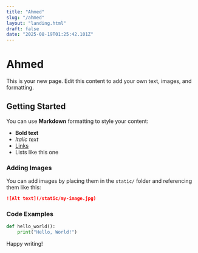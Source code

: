 ```yaml
---
title: "Ahmed"
slug: "/ahmed"
layout: "landing.html"
draft: false
date: "2025-08-19T01:25:42.101Z"
---
```


# Ahmed

This is your new page. Edit this content to add your own text, images, and formatting.

## Getting Started

You can use **Markdown** formatting to style your content:

- **Bold text**
- *Italic text*  
- [Links](https://example.com)
- Lists like this one

### Adding Images

You can add images by placing them in the `static/` folder and referencing them like this:

```markdown
![Alt text](/static/my-image.jpg)
```

### Code Examples

```python
def hello_world():
    print("Hello, World!")
```

Happy writing!
